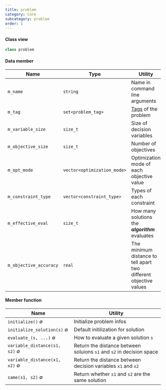 ```yaml
---
title: problem
category: Core
subcategory: problem
order: 1
---
```


#### Class view
```c++
class problem
```

#### Data member

|Name|Type|Utility|
|-|-|-|
|`m_name`|`string`|Name in command line arguments|
|`m_tag`|`set<problem_tag>`|[Tags](../../definition#problem-tags) of the problem|
|`m_variable_size`|`size_t`|Size of decision variables|
|`m_objective_size`|`size_t`|Number of objectives|
|`m_opt_mode`|`vector<optimization_mode>`|Optimization mode of each objective value|
|`m_constraint_type`|`vector<constraint_type>`|Types of each constraint|
|`m_effective_eval`|`size_t`|How many solutions the ***algorithm*** evaluates|
|`m_objective_accuracy`|`real`|The minimum distance to tell apart two different objective values|

#### Member function

|Name|Utility|
|-|-|
|`initialize()` &empty;|Initialize problem infos|
|`initialize_solution(s)` &empty;|Default initilization for solution|
|`evaluate_(s, ...)` &empty;|How to evaluate a given solution `s`|
|`variable_distance(s1, s2)` &empty;|Return the distance between soluions `s1` and `s2` in decision space|
|`variable_distance(x1, x2)` &empty;|Return the distance between decision variables `x1` and `x2`|
|`same(s1, s2)` &empty;|Return whether `s1` and `s2` are the same solution|